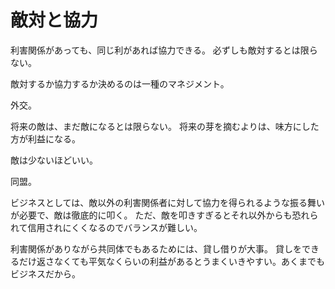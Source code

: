 # 敵対と協力

利害関係があっても、同じ利があれば協力できる。
必ずしも敵対するとは限らない。

敵対するか協力するか決めるのは一種のマネジメント。

外交。

将来の敵は、まだ敵になるとは限らない。
将来の芽を摘むよりは、味方にした方が利益になる。

敵は少ないほどいい。

同盟。

ビジネスとしては、敵以外の利害関係者に対して協力を得られるような振る舞いが必要で、敵は徹底的に叩く。
ただ、敵を叩きすぎるとそれ以外からも恐れられて信用されにくくなるのでバランスが難しい。

利害関係がありながら共同体でもあるためには、貸し借りが大事。
貸しをできるだけ返さなくても平気なくらいの利益があるとうまくいきやすい。あくまでもビジネスだから。
